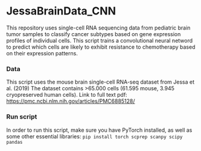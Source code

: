 # JessaBrainData_CNN

This repository uses single-cell RNA sequencing data from pediatric brain tumor samples to classify cancer subtypes based on gene expression profiles of individual cells.
This script trains a convolutional neural netword to predict which cells are likely to exhibit resistance to chemotherapy based on their expression patterns.

### Data
This script uses the mouse brain single-cell RNA-seq dataset from Jessa et al. (2019)
The dataset contains >65.000 cells (61.595 mouse, 3.945 cryopreserved human cells). 
Link to full text pdf: https://pmc.ncbi.nlm.nih.gov/articles/PMC6885128/

### Run script
In order to run this script, make sure you have PyTorch installed, as well as some other essential libraries:
`
pip install torch scprep scanpy scipy pandas
`
